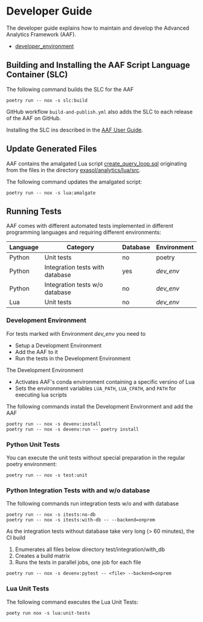 # Developer Guide

The developer guide explains how to maintain and develop the Advanced Analytics Framework (AAF).

* [developer_environment](developer_environment.md)

## Building and Installing the AAF Script Language Container (SLC)

The following command builds the SLC for the AAF

```shell
poetry run -- nox -s slc:build
```

GitHub workflow `build-and-publish.yml` also adds the SLC to each release of the AAF on GitHub.

Installing the SLC ins described in the [AAF User Guide](../user_guide/user_guide.md#script-language-container-slc).

## Update Generated Files

AAF contains the amalgated Lua script [create_query_loop.sql](https://github.com/exasol/advanced-analytics-framework/blob/main/exasol/analytics/resources/outputs/create_query_loop.sql) originating from the files in the directory [exasol/analytics/lua/src](https://github.com/exasol/advanced-analytics-framework/blob/main/exasol/analytics/lua/src/).

The following command updates the amalgated script:

```shell
poetry run -- nox -s lua:amalgate
```

## Running Tests

AAF comes with different automated tests implemented in different programming languages and requiring different environments:

| Language | Category                        | Database | Environment |
|----------|---------------------------------|----------|-------------|
| Python   | Unit tests                      | no       | poetry      |
| Python   | Integration tests with database | yes      | _dev_env_   |
| Python   | Integration tests w/o database  | no       | _dev_env_   |
| Lua      | Unit tests                      | no       | _dev_env_   |

### Development Environment

For tests marked with Environment _dev_env_ you need to
* Setup a Development Environment
* Add the AAF to it
* Run the tests in the Development Environment

The Development Environment
* Activates AAF's conda environment containing a specific versino of Lua
* Sets the environment variables `LUA_PATH`, `LUA_CPATH`, and `PATH` for executing lua scripts

The following commands install the Development Environment and add the AAF
```shell
poetry run -- nox -s devenv:install
poetry run -- nox -s devenv:run -- poetry install
```

### Python Unit Tests

You can execute the unit tests without special preparation in the regular poetry environment:

```shell
poetry run -- nox -s test:unit
```

### Python Integration Tests with and w/o database

The following commands run integration tests w/o and with database
```shell
poetry run -- nox -s itests:no-db
poetry run -- nox -s itests:with-db -- --backend=onprem
```

As the integration tests without database take very long (> 60 minutes), the CI build
1. Enumerates all files below directory test/integration/with_db
2. Creates a build matrix
3. Runs the tests in parallel jobs, one job for each file

```shell
poetry run -- nox -s devenv:pytest -- <file> --backend=onprem
```


### Lua Unit Tests

The following command executes the Lua Unit Tests:
```shell
poety run nox -s lua:unit-tests
```
